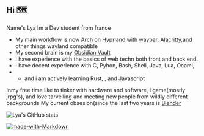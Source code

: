 ## Hi 🗺️

Name's Lya 
Im a Dev student from france 

- My main workflow is now Arch on [Hyprland](https://github.com/hyprwm/Hyprland),with [waybar](https://github.com/Alexays/Waybar), [Alacritty](https://github.com/alacritty/alacritty),and other things wayland compatible
- My second brain is my [Obsidian Vault](https://github.com/obsidianmd)
- I have experience with the basics of web techn both front and back end.
- I have decent experience with C, Pyhon, Bash, Shell, Java, Lua, Ocaml,
- - and i am actively learning Rust, , and Javascript

Inmy free time like to tinker with hardware and software, i game(mostly jrpg's), and love tarvelling and meeting new people from wildly different backgrounds 
My current obsesion(since the last two years is [Blender](https://github.com/blender)

![Lya's GitHub stats](https://github-readme-stats.vercel.app/api?username=lasmate&show_icons=true&theme=radical)


[![made-with-Markdown](https://img.shields.io/badge/Made%20with-Markdown-1f425f.svg)](http://commonmark.org)
